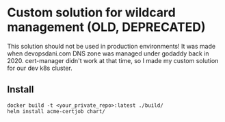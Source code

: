 # Custom solution for wildcard management (OLD, DEPRECATED)

This solution should not be used in production environments!
It was made when devopsdani.com DNS zone was managed under godaddy back in 2020.
cert-manager didn't work at that time, so I made my custom solution for our dev k8s cluster.

## Install
```
docker build -t <your_private_repo>:latest ./build/
helm install acme-certjob chart/
```